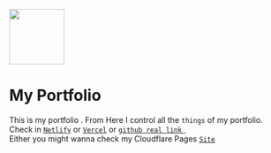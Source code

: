 <img src="https://mahtamun-hoque-fahim.github.io/assests/media/favicon.png" height="100px" width="100px">

# My Portfolio 

This is my portfolio . From Here I control all the `things` of my portfolio.</br>
Check in [` Netlify `](https://mahtamun.netlify.app) or [` Vercel `](https://mahtamun.vercel.app) or [ `github real link `](https://mahtamun-hoque-fahim.github.io) </br>
Either you might wanna check my Cloudflare Pages [ `Site`](https://fahim.pages.dev) </br>
